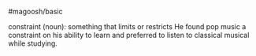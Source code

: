 #magoosh/basic

constraint (noun): something that limits or restricts 
He found pop music a constraint on his ability to learn and preferred to listen to classical musical while 
studying. 
